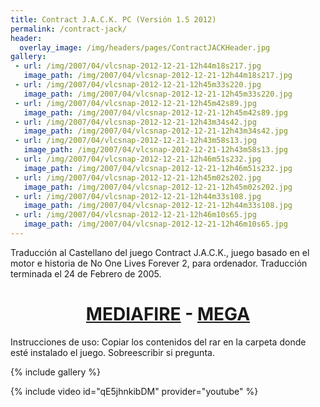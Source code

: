 ```yaml
---
title: Contract J.A.C.K. PC (Versión 1.5 2012)
permalink: /contract-jack/
header:
  overlay_image: /img/headers/pages/ContractJACKHeader.jpg
gallery:
 - url: /img/2007/04/vlcsnap-2012-12-21-12h44m18s217.jpg
   image_path: /img/2007/04/vlcsnap-2012-12-21-12h44m18s217.jpg
 - url: /img/2007/04/vlcsnap-2012-12-21-12h45m33s220.jpg
   image_path: /img/2007/04/vlcsnap-2012-12-21-12h45m33s220.jpg
 - url: /img/2007/04/vlcsnap-2012-12-21-12h45m42s89.jpg
   image_path: /img/2007/04/vlcsnap-2012-12-21-12h45m42s89.jpg
 - url: /img/2007/04/vlcsnap-2012-12-21-12h43m34s42.jpg
   image_path: /img/2007/04/vlcsnap-2012-12-21-12h43m34s42.jpg
 - url: /img/2007/04/vlcsnap-2012-12-21-12h43m58s13.jpg
   image_path: /img/2007/04/vlcsnap-2012-12-21-12h43m58s13.jpg
 - url: /img/2007/04/vlcsnap-2012-12-21-12h46m51s232.jpg
   image_path: /img/2007/04/vlcsnap-2012-12-21-12h46m51s232.jpg
 - url: /img/2007/04/vlcsnap-2012-12-21-12h45m02s202.jpg
   image_path: /img/2007/04/vlcsnap-2012-12-21-12h45m02s202.jpg
 - url: /img/2007/04/vlcsnap-2012-12-21-12h44m33s108.jpg
   image_path: /img/2007/04/vlcsnap-2012-12-21-12h44m33s108.jpg
 - url: /img/2007/04/vlcsnap-2012-12-21-12h46m10s65.jpg
   image_path: /img/2007/04/vlcsnap-2012-12-21-12h46m10s65.jpg
---
```

Traducción al Castellano del juego Contract J.A.C.K., juego basado en el motor e historia de No One Lives Forever 2, para ordenador. Traducción terminada el 24 de Febrero de 2005.

<h1 style="text-align: center;"><a href="http://www.mediafire.com/download/fncxldie1cy6fo9/ContractJACK-ESv15.7z">MEDIAFIRE</a> - <a href="https://mega.nz/#!UAFTTaRS!OAxadwYqm2dmm48yWAmxLa51hXqWc6nMLfqCVLNBNeo">MEGA</a></h1>

Instrucciones de uso: Copiar los contenidos del rar en la carpeta donde esté instalado el juego. Sobreescribir si pregunta.

{% include gallery %}

{% include video id="qE5jhnkibDM" provider="youtube" %}
